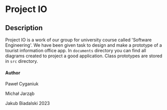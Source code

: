 # Project IO
## Description
Project IO is a work of our group for university course called 'Software Engineering'.
We have been given task to design and make a prototype of a tourist information office app.
In `documents` directory you can find all diagrams created to project a good application.
Class prototypes are stored in `src` directory.

#### Author 
Paweł Cyganiuk

Michał Jarząb

Jakub Biadalski 2023
